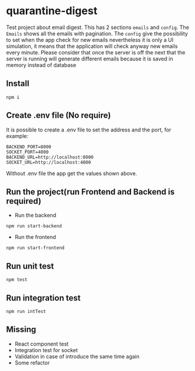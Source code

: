 # quarantine-digest

Test project about email digest. This has 2 sections `emails` and `config`. The `Emails` shows all the emails with pagination. The `config` give the possibility to set when the app check for new emails nevertheless it is only a UI simulation, it means that the application will check anyway new emails every minute. Please consider that once the server is off the next that the server is running will generate different emails because it is saved in memory instead of database

## Install

`npm i`

## Create .env file (No require)

It is possible to create a .env file to set the address and the port, for example:

```
BACKEND_PORT=8000
SOCKET_PORT=4000
BACKEND_URL=http://localhost:8000
SOCKET_URL=http://localhost:4000
```

Without .env file the app get the values shown above.

## Run the project(run Frontend and Backend is required)

* Run the backend

`npm run start-backend`

* Run the frontend

`npm run start-frontend`

## Run unit test
`npm test`

## Run integration test
`npm run intTest`

## Missing

* React component test
* Integration test for socket
* Validation in case of introduce the same time again
* Some refactor